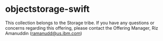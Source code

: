 # objectstorage-swift

This collection belongs to the Storage tribe. If you have any questions or concerns regarding this offering, please contact the Offering Manager, Riz Amanuddin (ramanudd@us.ibm.com)
